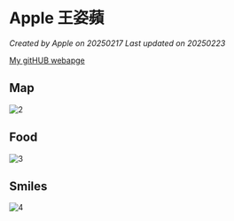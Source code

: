 # Apple 王姿蘋

*Created by Apple on 20250217 Last updated on 20250223*

[My gitHUB webapge](https://Applewang168.github.io/about_me/)


## Map
![2](https://github.com/user-attachments/assets/9a66a37a-d6c9-480c-891a-88e5a26c3b52)


## Food

![3](https://github.com/user-attachments/assets/8232e30a-f73f-4db6-9a15-47285b3b3487)


## Smiles

![4](https://github.com/user-attachments/assets/f880db98-3260-42e8-a799-b4347e96ab1b)


